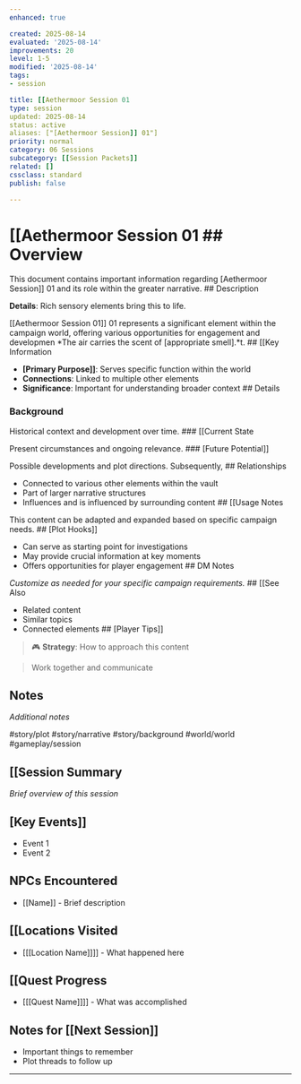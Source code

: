 ```yaml
---
enhanced: true

created: 2025-08-14
evaluated: '2025-08-14'
improvements: 20
level: 1-5
modified: '2025-08-14'
tags:
- session

title: [[Aethermoor Session 01
type: session
updated: 2025-08-14
status: active
aliases: ["[Aethermoor Session]] 01"]
priority: normal
category: 06 Sessions
subcategory: [[Session Packets]]
related: []
cssclass: standard
publish: false

---
```


 # [[Aethermoor Session 01 ## Overview

This document contains important information regarding [Aethermoor Session]] 01 and its role within the greater narrative. ## Description

**Details**: Rich sensory elements bring this to life.

[[Aethermoor Session 01]] 01 represents a significant element within the campaign world, offering various opportunities for engagement and developmen
*The air carries the scent of [appropriate smell].*t. ## [[Key Information

- **[Primary Purpose]]**: Serves specific function within the world
- **Connections**: Linked to multiple other elements
- **Significance**: Important for understanding broader context ## Details

### Background

Historical context and development over time. ### [[Current State

Present circumstances and ongoing relevance. ### [Future Potential]]

Possible developments and plot directions. Subsequently, ## Relationships

- Connected to various other elements within the vault
- Part of larger narrative structures
- Influences and is influenced by surrounding content ## [[Usage Notes

This content can be adapted and expanded based on specific campaign needs. ## [Plot Hooks]]

- Can serve as starting point for investigations
- May provide crucial information at key moments
- Offers opportunities for player engagement ## DM Notes

*Customize as needed for your specific campaign requirements.* ## [[See Also

- Related content
- Similar topics
- Connected elements ## [Player Tips]]

> 🎮 **Strategy**: How to approach this content

> Work together and communicate

## Notes

*Additional notes*

#story/plot
#story/narrative
#story/background
#world/world
#gameplay/session
## [[Session Summary
*Brief overview of this session*

## [Key Events]]
- Event 1
- Event 2

## NPCs Encountered
- [[Name]] - Brief description

## [[Locations Visited
- [[[Location Name]]]] - What happened here

## [[Quest Progress
- [[[Quest Name]]]] - What was accomplished

## Notes for [[Next Session]]
- Important things to remember
- Plot threads to follow up

---

